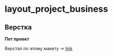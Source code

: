 # layout_project_business

## Верстка

**Пет проект**

Верстал по этому макету -> [link](https://www.figma.com/design/U5ZzOxwNKbrbLf9NNzvjAs/Passionfroot?node-id=0-1&node-type=canvas)
